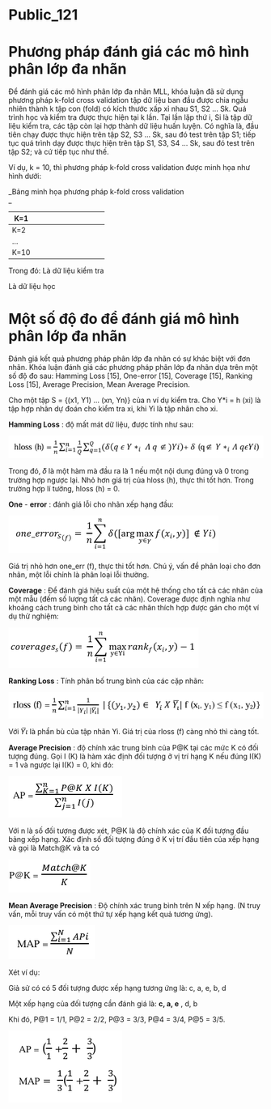 # Public_121

# Phương pháp đánh giá các mô hình phân lớp đa nhãn

Để đánh giá các mô hình phân lớp đa nhãn MLL, khóa luận đã sử dụng phương pháp k-fold cross validation tập dữ liệu ban đầu được chia ngẫu nhiên thành k tập con (fold) có kích thước xấp xỉ nhau S1, S2 … Sk. Quá trình học và kiểm tra được thực hiện tại k lần. Tại lần lặp thứ i, Si là tập dữ liệu kiểm tra, các tập còn lại hợp thành dữ liệu huấn luyện. Có nghĩa là, đầu tiên chạy được thực hiện trên tập S2, S3 … Sk, sau đó test trên tập S1; tiếp tục quá trình dạy được thực hiện trên tập S1, S3, S4 … Sk, sau đó test trên tập S2; và cứ tiếp tục như thế.

Ví dụ, k = 10, thì phương pháp k-fold cross validation được minh họa như hình dưới:

_Bảng minh họa phương pháp k-fold cross validation  
_


| K=1 |  |  |  |  |  |  |  |  |  |  |
| --- | --- | --- | --- | --- | --- | --- | --- | --- | --- | --- |
| K=2 |  |  |  |  |  |  |  |  |  |  |
| … |  |  |  |  |  |  |  |  |  |  |
| K=10 |  |  |  |  |  |  |  |  |  |  |

 

Trong đó: Là dữ liệu kiểm tra

Là dữ liệu học

##   


# Một số độ đo để đánh giá mô hình phân lớp đa nhãn

Đánh giá kết quả phương pháp phân lớp đa nhãn có sự khác biệt với đơn nhãn. Khóa luận đánh giá các phương pháp phân lớp đa nhãn dựa trên một số độ đo sau: Hamming Loss [15], One-error [15], Coverage [15], Ranking Loss [15], Average Precision, Mean Average Precision.

Cho một tập S = {(x1, Y1) … (xn, Yn)} của n ví dụ kiểm tra. Cho Y*i = h (xi) là tập hợp nhãn dự đoán cho kiểm tra xi, khi Yi là tập nhãn cho xi.

**Hamming Loss** : độ mất mát dữ liệu, được tính như sau:

![](images/image1.png)

Trong đó, 𝛿 là một hàm mà đầu ra là 1 nếu một nội dung đúng và 0 trong trường hợp ngược lại. Nhỏ hơn giá trị của hloss (h), thực thi tốt hơn. Trong trường hợp lí tưởng, hloss (h) = 0.

**One** - **error** : đánh giá lỗi cho nhãn xếp hạng đầu:

![A black and white math symbol AI-generated content may be incorrect.](images/image2.png)

Giá trị nhỏ hơn one_err (f), thực thi tốt hơn. Chú ý, vấn đề phân loại cho đơn nhãn, một lỗi chính là phân loại lỗi thường.

**Coverage** : Để đánh giá hiệu suất của một hệ thống cho tất cả các nhãn của một mẫu (đếm số lượng tất cả các nhãn). Coverage được định nghĩa như khoảng cách trung bình cho tất cả các nhãn thích hợp được gán cho một ví dụ thử nghiệm:

![A black and white math symbol AI-generated content may be incorrect.](images/image3.png)

**Ranking Loss** : Tính phân bố trung bình của các cặp nhãn:

![](images/image4.png)

Với 𝑌̅𝜄 là phần bù của tập nhãn Yi. Giá trị của rloss (f) càng nhỏ thì càng tốt.

**Average Precision** : độ chính xác trung bình của P@K tại các mức K có đối tượng đúng. Gọi I (K) là hàm xác định đối tượng ở vị trí hạng K nếu đúng I(K) = 1 và ngược lại I(K) = 0, khi đó:

![A black text on a white background AI-generated content may be incorrect.](images/image5.png)

Với n là số đối tượng được xét, P@K là độ chính xác của K đối tượng đầu bảng xếp hạng. Xác định số đối tượng đúng ở K vị trí đầu tiên của xếp hạng và gọi là Match@K và ta có

![A black text on a white background AI-generated content may be incorrect.](images/image6.png)

**Mean Average Precision** : Độ chính xác trung bình trên N xếp hạng. (N truy vấn, mỗi truy vấn có một thứ tự xếp hạng kết quả tương ứng).

![A black and white math equation AI-generated content may be incorrect.](images/image7.png)

Xét ví dụ:

Giả sử có có 5 đối tượng được xếp hạng tương ứng là: c, a, e, b, d

Một xếp hạng của đối tượng cần đánh giá là: **c, a, e** , d, b

Khi đó, P@1 = 1/1, P@2 = 2/2, P@3 = 3/3, P@4 = 3/4, P@5 = 3/5.

![A math equations with numbers and symbols AI-generated content may be incorrect.](images/image8.png)